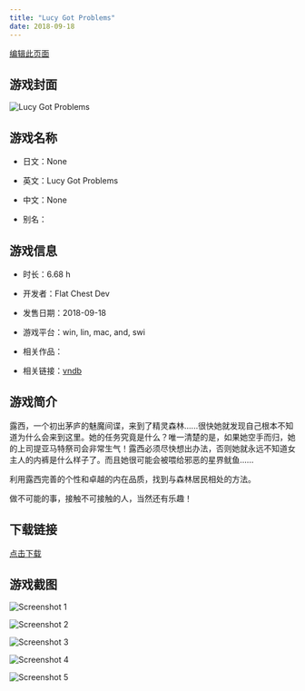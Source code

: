```yaml
---
title: "Lucy Got Problems"
date: 2018-09-18
---
```

[编辑此页面](https://github.com/ACG-3/ADV3-source/blob/main/source/_posts/Lucy%20Got%20Problems.md)

## 游戏封面

![Lucy Got Problems](https%3A//pan.timero.xyz/onedrive/img_lib_001/Lucy%20Got%20Problems_cover.avif)


## 游戏名称

- 日文：None
- 英文：Lucy Got Problems
- 中文：None

- 别名：


## 游戏信息

- 时长：6.68 h
- 开发者：Flat Chest Dev
- 发售日期：2018-09-18
- 游戏平台：win, lin, mac, and, swi
- 相关作品：

- 相关链接：[vndb](https://vndb.org/v23208)


## 游戏简介

露西，一个初出茅庐的魅魔间谍，来到了精灵森林......很快她就发现自己根本不知道为什么会来到这里。她的任务究竟是什么？唯一清楚的是，如果她空手而归，她的上司提亚马特祭司会非常生气！露西必须尽快想出办法，否则她就永远不知道女主人的内裤是什么样子了。而且她很可能会被喂给邪恶的星界鱿鱼......

 利用露西完善的个性和卓越的内在品质，找到与森林居民相处的方法。

 做不可能的事，接触不可接触的人，当然还有乐趣！




## 下载链接

[点击下载](https://pan.timero.xyz/onedrive/adv_lib_001/Lucy%20Got%20Problems)


## 游戏截图


![Screenshot 1](https%3A//pan.timero.xyz/onedrive/img_lib_001/Lucy%20Got%20Problems_Screenshot_1.avif)

![Screenshot 2](https%3A//pan.timero.xyz/onedrive/img_lib_001/Lucy%20Got%20Problems_Screenshot_2.avif)

![Screenshot 3](https%3A//pan.timero.xyz/onedrive/img_lib_001/Lucy%20Got%20Problems_Screenshot_3.avif)

![Screenshot 4](https%3A//pan.timero.xyz/onedrive/img_lib_001/Lucy%20Got%20Problems_Screenshot_4.avif)

![Screenshot 5](https%3A//pan.timero.xyz/onedrive/img_lib_001/Lucy%20Got%20Problems_Screenshot_5.avif)


